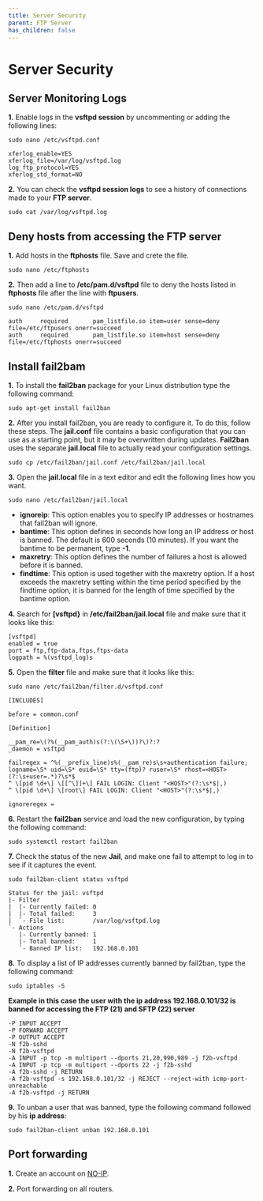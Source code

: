 ```yaml
---
title: Server Security
parent: FTP Server
has_children: false
---
```


# Server Security

## Server Monitoring Logs

**1.** Enable logs in the **vsftpd session** by uncommenting or adding the following lines:

`sudo nano /etc/vsftpd.conf`

```
xferlog_enable=YES
xferlog_file=/var/log/vsftpd.log
log_ftp_protocol=YES
xferlog_std_format=NO 
```

**2.** You can check the **vsftpd session logs** to see a history of connections made to your **FTP server**.

`sudo cat /var/log/vsftpd.log`

## Deny hosts from accessing the FTP server

**1.** Add hosts in the **ftphosts** file. Save and crete the file.

`sudo nano /etc/ftphosts`

**2.** Then add a line to **/etc/pam.d/vsftpd** file to deny the hosts listed in **ftphosts** file after the line with **ftpusers**.

`sudo nano /etc/pam.d/vsftpd`

```
auth     required       pam_listfile.so item=user sense=deny file=/etc/ftpusers onerr=succeed
auth     required       pam_listfile.so item=host sense=deny file=/etc/ftphosts onerr=succeed
```

## Install fail2bam

**1.** To install the **fail2ban** package for your Linux distribution type the following command:

`sudo apt-get install fail2ban`

**2.** After you install fail2ban, you are ready to configure it. To do this, follow these steps. The **jail.conf** file contains a basic configuration that you can use as a starting point, but it may be overwritten during updates. **Fail2ban** uses the separate **jail.local** file to actually read your configuration settings.

`sudo cp /etc/fail2ban/jail.conf /etc/fail2ban/jail.local`

**3.** Open the **jail.local** file in a text editor and edit the following lines how you want.

`sudo nano /etc/fail2ban/jail.local`

- **ignoreip**: This option enables you to specify IP addresses or hostnames that fail2ban will ignore. 
- **bantime**: This option defines in seconds how long an IP address or host is banned. The default is 600 seconds (10 minutes). If you want the bantime to be permanent, type **-1**.
- **maxretry**: This option defines the number of failures a host is allowed before it is banned.
- **findtime**: This option is used together with the maxretry option. If a host exceeds the maxretry setting within the time period specified by the findtime option, it is banned for the length of time specified by the bantime option.

**4.** Search for **[vsftpd}** in  **/etc/fail2ban/jail.local** file and make sure that it looks like this:

```
[vsftpd]
enabled = true
port = ftp,ftp-data,ftps,ftps-data
logpath = %(vsftpd_log)s
```

**5.** Open the **filter** file and make sure that it looks like this:

`sudo nano /etc/fail2ban/filter.d/vsftpd.conf`

```
[INCLUDES]

before = common.conf

[Definition]

__pam_re=\(?%(__pam_auth)s(?:\(\S+\))?\)?:?
_daemon = vsftpd

failregex = ^%(__prefix_line)s%(__pam_re)s\s+authentication failure; logname=\S* uid=\S* euid=\S* tty=(ftp)? ruser=\S* rhost=<HOST>(?:\s+user=.*)?\s*$
^ \[pid \d+\] \[[^\]]+\] FAIL LOGIN: Client "<HOST>"(?:\s*$|,)
^ \[pid \d+\] \[root\] FAIL LOGIN: Client "<HOST>"(?:\s*$|,)

ignoreregex =
```


**6.** Restart the **fail2ban** service and load the new configuration, by typing the following command:

`sudo systemctl restart fail2ban`


**7.** Check the status of the new **Jail**, and make one fail to attempt to log in to see if it captures the event.

`sudo fail2ban-client status vsftpd`

```
Status for the jail: vsftpd
|- Filter
|  |- Currently failed: 0
|  |- Total failed:     3
|  `- File list:        /var/log/vsftpd.log
`- Actions
   |- Currently banned: 1
   |- Total banned:     1
   `- Banned IP list:   192.168.0.101
```

**8.** To display a list of IP addresses currently banned by fail2ban, type the following command:

`sudo iptables -S`

**Example in this case the user with the ip address 192.168.0.101/32 is banned for accessing the FTP (21) and SFTP (22) server**

```
-P INPUT ACCEPT
-P FORWARD ACCEPT
-P OUTPUT ACCEPT
-N f2b-sshd
-N f2b-vsftpd
-A INPUT -p tcp -m multiport --dports 21,20,990,989 -j f2b-vsftpd
-A INPUT -p tcp -m multiport --dports 22 -j f2b-sshd
-A f2b-sshd -j RETURN
-A f2b-vsftpd -s 192.168.0.101/32 -j REJECT --reject-with icmp-port-unreachable
-A f2b-vsftpd -j RETURN
```

**9.** To unban a user that was banned, type the following command followed by his **ip address**:

`sudo fail2ban-client unban 192.168.0.101`

## Port forwarding

**1.** Create an account on [NO-IP](https://my.noip.com/).

**2.** Port forwarding on all routers.

